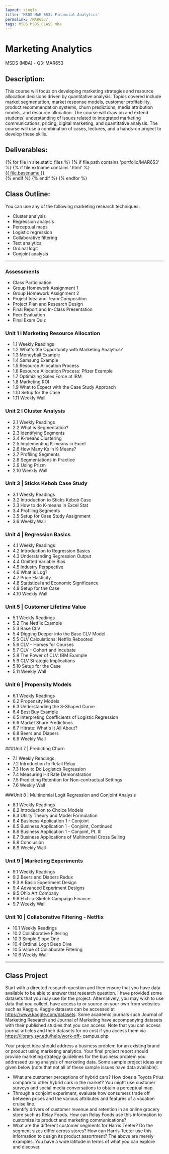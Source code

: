 ```yaml
---
layout: single
title: 'MSDS MAR 653: Financial Analytics'
permalink: /MAR653/
tags: MSDS MSDS_CLASS mba
---
```


# Marketing Analytics

MSDS (MBA) - Q3: MAR653

## Description:

This course will focus on developing marketing strategies and resource allocation decisions driven by quantitative analysis. Topics covered include market segmentation, market response models, customer profitability, product recommendation systems, churn predictions, media attribution models, and resource allocation. The course will draw on and extend students’ understanding of issues related to integrated marketing communications, pricing, digital marketing, and quantitative analysis. The course will use a combination of cases, lectures, and a hands-on project to develop these skills.

## Deliverables: 

<div>
{% for file in site.static_files %}
    {% if file.path contains 'portfolio/MAR653' %}
        {% if file.extname contains '.html' %}
            <div><a href="https://danielcaraway.github.io/{{ file.path }}">{{ file.basename }}</a></div>
        {% endif %}
    {% endif %}
{% endfor %}
</div>


## Class Outline:

You can use any of the following marketing research techniques:
* Cluster analysis
* Regression analysis
* Perceptual maps
* Logistic regression
* Collaborative filtering
* Text analytics
* Ordinal logit
* Conjoint analysis

---

### Assessments
* Class Participation 
* Group Homework Assignment 1  
* Group Homework Assignment 2 
* Project Idea and Team Composition
* Project Plan and Research Design 
* Final Report and In-Class Presentation
* Peer Evaluation
* Final Exam Quiz 

### Unit 1 I Marketing Resource Allocation

* 1.1 Weekly Readings 
* 1.2 What's the Opportunity with Marketing Analytics? 
* 1.3 Moneyball Example 
* 1.4 Samsung Example 
* 1.5 Resource Allocation Process 
* 1.6 Resource Allocation Process: Pfizer Example 
* 1.7 Optimizing Sales Force at IBM 
* 1.8 Marketing ROI 
* 1.9 What to Expect with the Case Study Approach 
* 1.10 Setup for the Case 
* 1.11 Weekly Wall 

### Unit 2 I Cluster Analysis

* 2.1 Weekly Readings 
* 2.2 What is Segmentation? 
* 2.3 Identifying Segments 
* 2.4 K-means Clustering 
* 2.5 Implementing K-means in Excel 
* 2.6 How Many Ks in K-Means? 
* 2.7 Profiling Segments 
* 2.8 Segmentations in Practice 
* 2.9 Using Prizm 
* 2.10 Weekly Wall 

### Unit 3 | Sticks Kebob Case Study

* 3.1 Weekly Readings 
* 3.2 Introduction to Sticks Kebob Case 
* 3.3 How to do K-means in Excel Stat 
* 3.4 Profiling Segments 
* 3.5 Setup for Case Study Assignment 
* 3.6 Weekly Wall 

### Unit 4 | Regression Basics

* 4.1 Weekly Readings 
* 4.2 Introduction to Regression Basics 
* 4.3 Understanding Regression Output 
* 4.4 Omitted Variable Bias 
* 4.5 Industry Perspective 
* 4.6 What is Log? 
* 4.7 Price Elasticity 
* 4.8 Statistical and Economic Significance 
* 4.9 Setup for the Case 
* 4.10 Weekly Wall 

### Unit 5 | Customer Lifetime Value

* 5.1 Weekly Readings 
* 5.2 The Netflix Example 
* 5.3 Base CLV 
* 5.4 Digging Deeper into the Base CLV Model 
* 5.5 CLV Calculations: Netflix Rebooted 
* 5.6 CLV - Horses for Courses 
* 5.7 CLV - Cohort and Incubate 
* 5.8 The Power of CLV: IBM Example 
* 5.9 CLV Strategic Implications 
* 5.10 Setup for the Case 
* 5.11 Weekly Wall 

### Unit 6 | Propensity Models

* 6.1 Weekly Readings 
* 6.2 Propensity Models 
* 6.3 Understanding the S-Shaped Curve 
* 6.4 Best Buy Example 
* 6.5 Interpreting Coefficients of Logistic Regression 
* 6.6 Market Share Predictions 
* 6.7 Hitrate: What's It All About? 
* 6.8 Beers and Diapers 
* 6.9 Weekly Wall 

###Unit 7 | Predicting Churn

* 7.1 Weekly Readings 
* 7.2 Introduction to Retail Relay 
* 7.3 How to Do Logistics Regression 
* 7.4 Measuring Hit Rate Demonstration 
* 7.5 Predicting Retention for Non-contractual Settings 
* 7.6 Weekly Wall 

###Unit 8 | Multinomial Logit Regression and Conjoint Analysis

* 8.1 Weekly Readings 
* 8.2 Introduction to Choice Models 
* 8.3 Utility Theory and Model Formulation 
* 8.4 Business Application 1 - Conjoint 
* 8.5 Business Application 1 - Conjoint, Continued 
* 8.6 Business Application 1 - Conjoint, Pt. III 
* 8.7 Business Applications of Multinomial Cross Selling 
* 8.8 Conclusion 
* 8.9 Weekly Wall 

### Unit 9 | Marketing Experiments

* 9.1 Weekly Readings 
* 9.2 Beers and Diapers Redux 
* 9.3 A Basic Experiment Design 
* 9.4 Advanced Experiment Designs 
* 9.5 Ohio Art Company 
* 9.6 Etch-a-Sketch Campaign Finance 
* 9.7 Weekly Wall 

### Unit 10 | Collaborative Filtering - Netflix

* 10.1 Weekly Readings 
* 10.2 Collaborative Filtering 
* 10.3 Simple Slope One 
* 10.4 Ordinal Logit Deep Dive 
* 10.5 Value of Collaborate Filtering 
* 10.6 Weekly Wall

---

## Class Project

Start with a directed research question and then ensure that you have data available to be able to answer that research question. I have provided some datasets that you may use for the project. Alternatively, you may wish to use data that you collect, have access to or source on your own from websites such as Kaggle. Kaggle datasets can be accessed at https://www.kaggle.com/datasets. Some academic journals such Journal of Marketing Research and Journal of Marketing have accompanying datasets with their published studies that you can access. Note that you can access journal articles and their datasets for no cost if you access them via https://library.syr.edu/help/work-off- campus.php

Your project idea should address a business problem for an existing brand or product using marketing analytics. Your final project report should provide marketing strategy guidelines for the business problem you addressed using analysis of marketing data. Some sample project ideas are given below (note that not all of these sample issues have data available):
* What are customer perceptions of hybrid cars? How does a Toyota Prius compare to other hybrid cars in the market? You might use customer surveys and social media conversations to obtain a perceptual map.
* Through a conjoint experiment, evaluate how consumers trade off between prices and the various attributes and features of a vacation cruise line.
* Identify drivers of customer revenue and retention in an online grocery store such as Relay Foods. How can Relay Foods use this information to customize its product and marketing communications?
* What are the different customer segments for Harris Teeter? Do the segment sizes differ across stores? How can Harris Teeter use this information to design its product assortment?
The above are merely examples. You have a wide latitude in terms of what you can explore and discover.
